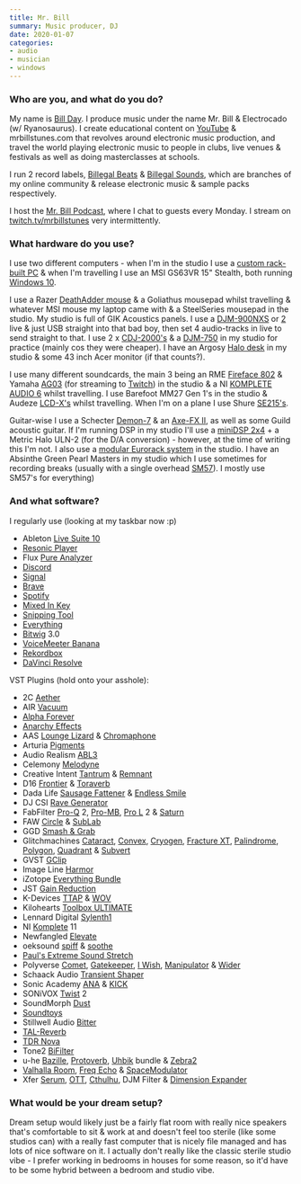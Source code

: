 ```yaml
---
title: Mr. Bill
summary: Music producer, DJ 
date: 2020-01-07
categories:
- audio
- musician 
- windows
---
```


### Who are you, and what do you do?

My name is [Bill Day](https://live.mrbillstunes.com/ "Bill's website."). I produce music under the name Mr. Bill & Electrocado (w/ Ryanosaurus). I create educational content on [YouTube](https://www.youtube.com/user/MrBillsTunes "Bill's YouTube account.") & mrbillstunes.com that revolves around electronic music production, and travel the world playing electronic music to people in clubs, live venues & festivals as well as doing masterclasses at schools.

I run 2 record labels, [Billegal Beats](https://billegalbeats.com/ "Bill's glitch label.") & [Billegal Sounds](https://splice.com/sounds/billegal-sounds "Bill's sample packs label."), which are branches of my online community & release electronic music & sample packs respectively.

I host the [Mr. Bill Podcast](https://podcasts.apple.com/au/podcast/the-mr-bill-podcast/id1480159954 "Bill's podcast."), where I chat to guests every Monday. I stream on [twitch.tv/mrbillstunes](https://www.twitch.tv/mrbillstunes "Bill's Twitch account.") very intermittently.

### What hardware do you use?

I use two different computers - when I'm in the studio I use a [custom rack-built PC](https://au.pcpartpicker.com/list/v8VQhq "Bill's Windows computer on PCPartPicker.") & when I'm travelling I use an MSI GS63VR 15" Stealth, both running [Windows 10][windows-10].

I use a Razer [DeathAdder mouse][deathadder-elite] & a Goliathus mousepad whilst travelling & whatever MSI mouse my laptop came with & a SteelSeries mousepad in the studio. My studio is full of GIK Acoustics panels. I use a [DJM-900NXS][] or [2][djm-900nxs2] live & just USB straight into that bad boy, then set 4 audio-tracks in live to send straight to that. I use 2 x [CDJ-2000's][cdj-2000] & a [DJM-750][] in my studio for practice (mainly cos they were cheaper). I have an Argosy [Halo desk][halo] in my studio & some 43 inch Acer monitor (if that counts?).

I use many different soundcards, the main 3 being an RME [Fireface 802][fireface-802] & Yamaha [AG03][] (for streaming to [Twitch][]) in the studio & a NI [KOMPLETE AUDIO 6][komplete-audio-6] whilst travelling. I use Barefoot MM27 Gen 1's in the studio & Audeze [LCD-X's][lcd-x] whilst travelling. When I'm on a plane I use Shure [SE215's][se215].

Guitar-wise I use a Schecter [Demon-7][] & an [Axe-FX II][axe-fx-ii], as well as some Guild acoustic guitar. If I'm running DSP in my studio I'll use a [miniDSP 2x4][minidsp-2x4] + a Metric Halo ULN-2 (for the D/A conversion) - however, at the time of writing this I'm not. I also use a [modular Eurorack system](https://www.modulargrid.net/e/racks/view/499303 "Bill's rack system.") in the studio. I have an Absinthe Green Pearl Masters in my studio which I use sometimes for recording breaks (usually with a single overhead [SM57][]). I mostly use SM57's for everything)

### And what software?

I regularly use (looking at my taskbar now :p)

- Ableton [Live Suite 10][live]
- [Resonic Player][resonic-player]
- Flux [Pure Analyzer][pure-analyzer]
- [Discord][]
- [Signal][]
- [Brave][]
- [Spotify][]
- [Mixed In Key][mixed-in-key]
- [Snipping Tool][snipping-tool]
- [Everything][]
- [Bitwig][bitwig-studio] 3.0
- [VoiceMeeter Banana][voicemeeter-banana]
- [Rekordbox][]
- [DaVinci Resolve][davinci-resolve]

VST Plugins (hold onto your asshole):

- 2C [Aether][]
- AIR [Vacuum][]
- [Alpha Forever][alpha-forever]
- [Anarchy Effects][anarchy-effects]
- AAS [Lounge Lizard][lounge-lizard] & [Chromaphone][]
- Arturia [Pigments][]
- Audio Realism [ABL3][base-line]
- Celemony [Melodyne][]
- Creative Intent [Tantrum][] & [Remnant][]
- D16 [Frontier][] & [Toraverb][]
- Dada Life [Sausage Fattener][sausage-fattener] & [Endless Smile][endless-smile]
- DJ CSI [Rave Generator][rave-generator]
- FabFilter [Pro-Q][] 2, [Pro-MB][], [Pro L][pro-l] 2 & [Saturn][]
- FAW [Circle][] & [SubLab][]
- GGD [Smash & Grab][smash-and-grab]
- Glitchmachines [Cataract][], [Convex][], [Cryogen][], [Fracture XT][fracture-xt], [Palindrome][], [Polygon][], [Quadrant][] & [Subvert][]
- GVST [GClip][]
- Image Line [Harmor][]
- iZotope [Everything Bundle][everything-bundle]
- JST [Gain Reduction][gain-reduction]
- K-Devices [TTAP][] & [WOV][]
- Kilohearts [Toolbox ULTIMATE][toolbox-ultimate]
- Lennard Digital [Sylenth1][]
- NI [Komplete][] 11
- Newfangled [Elevate][]
- oeksound [spiff][] & [soothe][]
- [Paul's Extreme Sound Stretch][pauls-extreme-sound-stretch]
- Polyverse [Comet][], [Gatekeeper][], [I Wish][i-wish], [Manipulator][] & [Wider][]
- Schaack Audio [Transient Shaper][transient-shaper]
- Sonic Academy [ANA][] & [KICK][]
- SONiVOX [Twist][] 2
- SoundMorph [Dust][]
- [Soundtoys][]
- Stillwell Audio [Bitter][]
- [TAL-Reverb][]
- [TDR Nova][tdr-nova]
- Tone2 [BiFilter][]
- u-he [Bazille][], [Protoverb][], [Uhbik][] bundle & [Zebra2][]
- [Valhalla Room][room], [Freq Echo][freq-echo] & [SpaceModulator][]
- Xfer [Serum][], [OTT][], [Cthulhu][], DJM Filter & [Dimension Expander][dimension-expander]

### What would be your dream setup?

Dream setup would likely just be a fairly flat room with really nice speakers that's comfortable to sit & work at and doesn't feel too sterile (like some studios can) with a really fast computer that is nicely file managed and has lots of nice software on it. I actually don't really like the classic sterile studio vibe - I prefer working in bedrooms in houses for some reason, so it'd have to be some hybrid between a bedroom and studio vibe.

[aether]: https://www.2caudio.com/products/aether/ "A reverb plugin."
[ag03]: https://usa.yamaha.com/products/music_production/interfaces/ag_series/index.html "A three channel USB mixing console."
[alpha-forever]: https://www.afmodular.com/ "A VST plugin for creating custom instruments."
[ana]: https://www.sonicacademy.com/products/ana-2 "A synth audio plugin."
[anarchy-effects]: https://www.anarchy-rhythms.com/ "An effects/drum machine plugin."
[axe-fx-ii]: https://www.fractalaudio.com/p-axe-fx-ii-preamp-fx-processor/ "A preamp."
[base-line]: https://www.audiorealism.se/audiorealism-bass-line-3.html "A 303 emulator audio plugin."
[bazille]: https://u-he.com/products/bazille/ "An audio plugin."
[bifilter]: https://www.tone2.com/bifilter2.html "A multi-mode filter audio plugin."
[bitter]: https://www.stillwellaudio.com/plugins/bitter/ "A bit analysis audio plugin."
[bitwig-studio]: https://www.bitwig.com/en/bitwig-studio.html "Digital audio workstation software."
[brave]: https://brave.com/ "A web browser."
[cataract]: https://glitchmachines.com/products/cataract/ "A multiplexer audio plugin."
[cdj-2000]: https://www.pioneerdj.com/en-us/product/player/archive/cdj-2000/black/overview/ "A DJ deck."
[chromaphone]: https://www.applied-acoustics.com/chromaphone-2/ "An acoustic object synthesiser audio plugin."
[circle]: https://futureaudioworkshop.com/circle/ "A synth audio plugin."
[comet]: https://polyversemusic.com/products/comet/ "A reverb audio plugin."
[convex]: https://glitchmachines.com/products/convex/ "A multi-effects audio plugin."
[cryogen]: https://glitchmachines.com/products/cryogen/ "An effects audio plugin."
[cthulhu]: https://xferrecords.com/products/cthulhu "A chords audio plugin."
[davinci-resolve]: https://www.blackmagicdesign.com/products/davinciresolve "Colour correction software."
[deathadder-elite]: https://www.razerzone.com/gaming-mice/razer-deathadder-elite "A gaming mouse."
[demon-7]: https://www.schecterguitars.com/guitars/demon/demon-7-aged-satin-black-detail "An electric guitar."
[dimension-expander]: https://xferrecords.com/freeware "An audio plugin."
[discord]: https://discordapp.com/ "A voice and text chat service."
[djm-750]: http://web.archive.org/web/20190421190958/https://www.pioneerelectronics.com/PUSA/DJ/Mixers/DJM-750 "A DJ mixer."
[djm-900nxs2]: https://www.pioneerdj.com/en-us/product/mixer/djm-900nxs2/black/overview/ "A DJ mixer."
[djm-900nxs]: https://www.pioneerdj.com/en/product/mixer/djm-900nxs/black/overview "A MIDI mixer."
[dust]: https://www.soundmorph.com/product/49/dust "An audio plugin."
[elevate]: https://www.eventideaudio.com/products/third-party-plug-ins/mastering/elevate-bundle "An equaliser plugin."
[endless-smile]: http://web.archive.org/web/20210801104509/https://www.dadalife.com/plugin/ "An effects audio plugin."
[everything-bundle]: https://www.izotope.com/en/products/everything-bundle.html "A giant collection of audio plugins."
[everything]: https://en.wikipedia.org/wiki/Everything_(software) "Windows software for finding and opening files."
[fireface-802]: https://www.rme-audio.de/fireface-802.html "A sixty channel USB/FireWire audio interface."
[fracture-xt]: https://glitchmachines.com/products/fxt/ "A glitch effects audio plugin."
[freq-echo]: https://valhalladsp.com/shop/delay/valhalla-freq-echo/ "An echo audio plugin."
[frontier]: http://frontier.userland.com/ "A web development/serving platform."
[gain-reduction]: https://joeysturgistones.com/collections/mixing-plugins/products/gain-reduction-2 "An audio plugin."
[gatekeeper]: https://polyversemusic.com/products/gatekeeper/ "A volume modulation audio plugin."
[gclip]: https://www.gvst.co.uk/gclip.htm "A wave-shaping audio plugin."
[halo]: https://argosyconsole.com/Halo/ "An ergonomic desk."
[harmor]: https://www.image-line.com/plugins/Synths/Harmor/ "A synth plugin."
[i-wish]: https://polyversemusic.com/products/i-wish/ "A pitch freezing audio plugin."
[kick]: https://www.sonicacademy.com/products/kick-2 "A drum synth plugin."
[komplete-audio-6]: https://www.native-instruments.com/en/products/komplete/audio-interfaces/komplete-audio-6/ "A 6-channel audio interface."
[komplete]: https://www.native-instruments.com/en/products/komplete/ "An instruments and sound effect collection."
[lcd-x]: https://www.audeze.com/products/lcd-x "A pair of pro headphones."
[live]: https://www.ableton.com/en/live/ "Musical creation software."
[lounge-lizard]: https://www.applied-acoustics.com/lounge-lizard-ep-4/ "An electric piano synth plugin."
[manipulator]: https://polyversemusic.com/products/manipulator "A voice transforming audio plugin."
[melodyne]: https://www.celemony.com/en/melodyne/what-is-melodyne "Specialised audio editing software."
[minidsp-2x4]: https://www.minidsp.com/products/minidsp-in-a-box/minidsp-2x4 "A digital signal processor."
[mixed-in-key]: https://mixedinkey.com/ "Mixing software for DJs."
[ott]: https://xferrecords.com/freeware "A compressor audio plugin."
[palindrome]: https://glitchmachines.com/products/palindrome/ "A morph plotting audio plugin."
[pauls-extreme-sound-stretch]: http://hypermammut.sourceforge.net/paulstretch/ "Software for stretching out audio."
[pigments]: https://www.arturia.com/products/analog-classics/pigments/overview#en "An analog synth plugin."
[polygon]: https://glitchmachines.com/products/polygon/ "A sampler audio plugin."
[pro-l]: http://web.archive.org/web/20170312044112/http://www.fabfilter.com:80/products/pro-l.php "A limiter audio plugin."
[pro-mb]: https://www.fabfilter.com/products/pro-mb-multiband-compressor-plug-in "A compressor audio plugin."
[pro-q]: https://www.fabfilter.com/products/pro-q-3-equalizer-plug-in "An equaliser audio plugin."
[protoverb]: https://u-he.com/products/protoverb/ "A reverb audio plugin."
[pure-analyzer]: https://www.flux.audio/project/pure-analyser-essential/ "Audio analysis software."
[quadrant]: https://glitchmachines.com/products/quadrant/ "An effects audio plugin."
[rave-generator]: https://blog.wavosaur.com/rave-generator-vst-free-90s-stab-synth/ "An audio plugin."
[rekordbox]: https://rekordbox.com/en/ "DJing software."
[remnant]: https://creativeintent.co/products/remnant "A grain delay audio plugin."
[resonic-player]: https://resonic.at/player "An audio and sample player."
[room]: https://valhalladsp.com/shop/reverb/valhalla-room/ "A reverb audio plugin."
[saturn]: https://www.fabfilter.com/products/saturn-multiband-distortion-saturation-plug-in "A distortion audio plugin."
[sausage-fattener]: http://web.archive.org/web/20220811180219/https://dadalife.com/sausage-fattener/ "An effects audio plugin."
[se215]: http://web.archive.org/web/20150718035609/http://www.shure.com:80/americas/products/earphones-headphones/se-earphones/se215-sound-isolating-earphones "In-ear sound isolating headphones."
[serum]: https://xferrecords.com/products/serum/ "A synth plugin."
[signal]: https://en.wikipedia.org/wiki/Signal_%28software%29 "An encrypted messaging service."
[sm57]: http://www.shure.com/americas/products/microphones/sm/sm57-instrument-microphone "An instrument microphone."
[smash-and-grab]: https://www.getgooddrums.com/products/smash-and-grab "A drum compressor audio plugin."
[snipping-tool]: https://en.wikipedia.org/wiki/Snipping_Tool "Screenshot software included with Windows."
[soothe]: https://oeksound.com/plugins/soothe/ "A vocal processor audio plugin."
[soundtoys]: https://www.soundtoys.com/ "A collection of audio plugins."
[spacemodulator]: https://valhalladsp.com/shop/modulation/valhalla-space-modulator/ "An audio plugin."
[spiff]: https://oeksound.com/plugins/spiff/ "A transient audio plugin."
[spotify]: https://www.spotify.com/us/ "A music streaming service."
[sublab]: https://futureaudioworkshop.com/ "A bass synth audio plugin."
[subvert]: https://glitchmachines.com/products/subvert/ "A distortion audio plugin."
[sylenth1]: https://www.lennardigital.com/sylenth1/ "A virtual analog synth plugin."
[tal-reverb]: https://tal-software.com/products/tal-reverb "A reverb audio plugin."
[tantrum]: https://creativeintent.co/products/tantrum "A distortion audio plugin."
[tdr-nova]: https://www.tokyodawn.net/tdr-nova/ "A dynamic equaliser plugin."
[toolbox-ultimate]: https://kilohearts.com/products/kilohearts_toolbox "A collection of audio plugins."
[toraverb]: https://d16.pl/toraverb "A reverb audio plugin."
[transient-shaper]: http://schaack-audio.com/ts.shtml "An audio plugin."
[ttap]: https://k-devices.com/products/ttap/ "A delay audio plugin."
[twist]: https://sonivoxmi.com/products/details/twist-spectral-morphing-synthesizer# "A spectral morphing synth plugin."
[twitch]: https://www.twitch.tv/ "A video broadcasting service."
[uhbik]: https://u-he.com/products/uhbik/ "A collection of audio plugins."
[vacuum]: http://web.archive.org/web/20211205150757/https://www.airmusictech.com/product/vacuum "A vintage synth plugin."
[voicemeeter-banana]: https://www.vb-audio.com/Voicemeeter/banana.htm "Audio mixing software."
[wider]: https://polyversemusic.com/products/wider/ "A stereo expanding audio plugin."
[windows-10]: https://en.wikipedia.org/wiki/Windows_10 "An operating system."
[wov]: https://k-devices.com/products/wov/ "An audio plugin."
[zebra2]: https://u-he.com/products/zebra2/ "An audio plugin."
